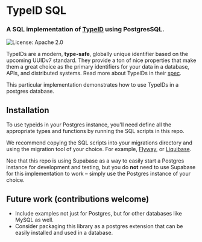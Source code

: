 # TypeID SQL
### A SQL implementation of [TypeID](https://github.com/jetpack-io/typeid) using PostgresSQL.
![License: Apache 2.0](https://img.shields.io/github/license/jetpack-io/typeid-sql)

TypeIDs are a modern, **type-safe**, globally unique identifier based on the upcoming
UUIDv7 standard. They provide a ton of nice properties that make them a great choice
as the primary identifiers for your data in a database, APIs, and distributed systems.
Read more about TypeIDs in their [spec](https://github.com/jetpack-io/typeid).

This particular implementation demonstrates how to use TypeIDs in a postgres database.

## Installation
To use typeids in your Postgres instance, you'll need define all the
appropriate types and functions by running the SQL scripts in this repo.

We recommend copying the SQL scripts into your migrations directory and using the
migration tool of your choice. For example, [Flyway](https://flywaydb.org/), or
[Liquibase](https://www.liquibase.org/).

Noe that this repo is using Supabase as a way to easily start a Postgres instance
for development and testing, but you do **not** need to use Supabase for this
implementation to work – simply use the Postgres instance of your choice.

## Future work (contributions welcome)
- Include examples not just for Postgres, but for other databases like MySQL as well.
- Consider packaging this library as a postgres extension that can be easily installed
  and used in a database.